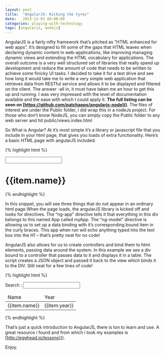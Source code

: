 ```yaml
---
layout: post
title:  "AngularJS: Kicking the tyres"
date:   2013-12-03 00:00:00
categories: playing-with-technology
tags: [angularjs, nodejs]
---
```


AngularJS is a fairly nifty framework that’s pitched as “HTML enhanced for web apps”. It’s designed to fill some of the gaps that HTML leaves when declaring dynamic content in web-applications, like improving managing dynamic views and extending the HTML vocabulary for applications. The overall outcome is a very well structured set of libraries that really speed up development and reduce the amount of code that needs to be written to achieve some finicky UI tasks.
<linebreak>
I decided to take it for a test drive and see how long it would take me to write a very simple web application that retrieves data from RESTful service and allows it to be displayed and filtered on the client. The answer -all in, it must have taken me an hour to get this up and running. I was very impressed with the level of documentation available and the ease with which I could apply it. **The full listing can be seen on [https://github.com/patchapps/angularjs-node]()**. The files of interest are under the Public folder, i did wrap this in a nodeJs project. For those who don’t know NodeJS, you can simply copy the Public folder to any web server and hit public/views.index.html

So What is Angular? At it’s most simple it’s a library or javascript file that you include in your html page, that gives you loads of extra functionality. Here’s a basic HTML page with angularJS included.

{% highlight html %}
<!DOCTYPE html> 
<html> 
  <head> 
  <title>John Ryans angularJS with nodejs kickstart</title> 
</head> 
<body> 
    <div ng-app="myApp"> 
        <input type="text" ng-model="data.message"> 
        <h1>{{item.name}}</h1> 
  </div> 
  <script type="text/javascript"
   src="https://ajax.googleapis.com/ajax/libs/angularjs/1.0.1/angular.min.js">
   </script> 
</body> 
</html>
{% endhighlight %}


In this snippet, you will see three things that do not appear in an ordinary html page.When the page loads, the angularJS library is kicked off and looks for directives. The “ng-app” directive tells it that everything in this div belongs to this named App called myApp. The “ng-model” directive is allowing us to set up a data binding with it’s corresponding bound item in the curly braces. This app when run will echo anything typed into the text box into the H1 – that’s pretty neat for no code!

AngularJS also allows for us to create controllers and bind them to html elements, passing data around the system. In this example we see a div bound to a controller that passes data to it and displays it in a table. The script creates a JSON object and passed it back to the view which binds it to the DIV. Still neat for a few lines of code!

{% highlight html %}
<div ng-controller="TestStaticDataCtrl"> 
    <div class="panel">Search : <input type="text" ng-model="searchText"> </div> 
        <table class="panel" width=100%> 
            <thead> 
                <tr> 
                    <td>Name</td> 
                    <td>Year</td> 
                </tr> 
            </thead> 
            <tr ng-repeat="item in movieData.items"> 
                <td>{{item.name}}</td> 
                <td>{{item.year}}</td> 
            </tr> 
        </table> 
    </div> 
</div>

<script> 
function TestStaticDataCtrl($scope, MovieData){ 
    var MovieData = {}; 
    MovieData.items = [ 
        { name: "Monsters Inc 2", year: "2013" }, 
        { name: "Star Wars", year: "1977" }, 
        { name: "Toy Story", year: "1977" },   
    ] 
  $scope.movieData = MovieData; 
} 
</script>
{% endhighlight %}

That’s just a quick introduction to AngularJS, there is ton to learn and use. A great resource i found and from which i took my examples is [http://egghead.io/lessons](). 

Enjoy.